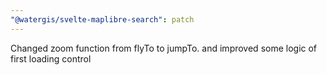 ```yaml
---
"@watergis/svelte-maplibre-search": patch
---
```


Changed zoom function from flyTo to jumpTo. and improved some logic of first loading control
